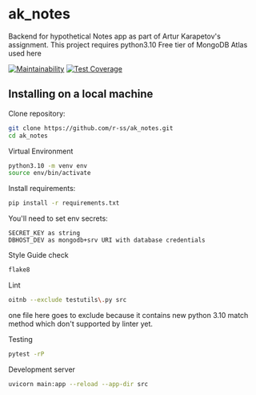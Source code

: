 # ak_notes

Backend for hypothetical Notes app as part of Artur Karapetov's assignment.
This project requires python3.10
Free tier of MongoDB Atlas used here

[![Maintainability](https://api.codeclimate.com/v1/badges/53f9891d099578172022/maintainability)](https://codeclimate.com/github/r-ss/ak_notes/maintainability) [![Test Coverage](https://api.codeclimate.com/v1/badges/53f9891d099578172022/test_coverage)](https://codeclimate.com/github/r-ss/ak_notes/test_coverage)


## Installing on a local machine

Clone repository:
```sh
git clone https://github.com/r-ss/ak_notes.git
cd ak_notes
```

Virtual Environment
```sh
python3.10 -m venv env
source env/bin/activate
```

Install requirements:
```sh
pip install -r requirements.txt
```

You'll need to set env secrets:
```
SECRET_KEY as string
DBHOST_DEV as mongodb+srv URI with database credentials
```

Style Guide check
```sh
flake8
```

Lint
```sh
oitnb --exclude testutils\.py src
```
one file here goes to exclude because it contains new python 3.10 match method which don't supported by linter yet.

Testing
```sh
pytest -rP
```

Development server
```sh
uvicorn main:app --reload --app-dir src
```
